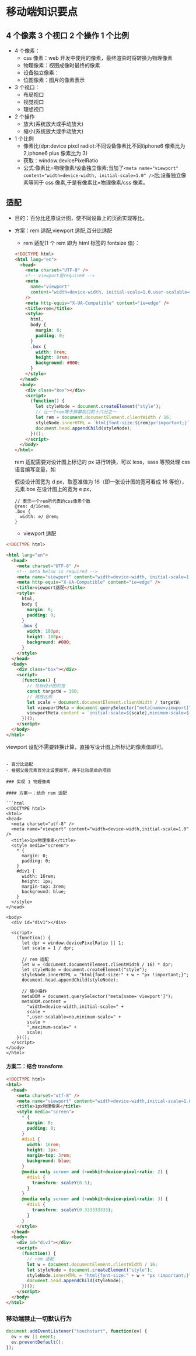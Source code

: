 # 移动端知识要点

## 4 个像素 3 个视口 2 个操作 1 个比例

- 4 个像素：
  - css 像素：web 开发中使用的像素，最终渲染时将转换为物理像素
  - 物理像素：视图成像时最终的像素
  - 设备独立像素：
  - 位图像素：图片的像素表示
- 3 个视口：
  - 布局视口
  - 视觉视口
  - 理想视口
- 2 个操作
  - 放大(系统放大或手动放大)
  - 缩小(系统放大或手动放大)
- 1 个比例
  - 像素比(dpr:device pixcl radio):不同设备像素比不同(iphone6 像素比为 2,iphone6 plus 像素比为 3)
  - 获取：window.devicePixelRatio
  - 公式:像素比=物理像素/设备独立像素;当加了`<meta name="viewport" content="width=device-width, initial-scale=1.0" />`后;设备独立像素等同于 css 像素,于是有像素比=物理像素/css 像素。

## 适配

- 目的：百分比还原设计图，使不同设备上的页面实现等比。
- 方案：rem 适配,viewport 适配,百分比适配

  - rem 适配(1 个 rem 即为 html 标签的 fontsize 值)：

  ```html
  <!DOCTYPE html>
  <html lang="en">
    <head>
      <meta charset="UTF-8" />
      <!-- viewport是required -->
      <meta
        name="viewport"
        content="width=device-width, initial-scale=1.0,user-scalable=no"
      />
      <meta http-equiv="X-UA-Compatible" content="ie=edge" />
      <title>rem</title>
      <style>
        html,
        body {
          margin: 0;
          padding: 0;
        }
        .box {
          width: 8rem;
          height: 8rem;
          background: #000;
        }
      </style>
    </head>
    <body>
      <div class="box"></div>
      <script>
        (function() {
          let styleNode = document.createElement("style");
          // 让一个rem等于屏幕视口的十六分之一
          let rem = document.documentElement.clientWidth / 16;
          styleNode.innerHTML = `html{font-size:${rem}px!important;}`;
          document.head.appendChild(styleNode);
        })();
      </script>
    </body>
  </html>
  ```

  rem 适配需要对设计图上标记的 px 进行转换，可以 less，sass 等预处理 css 语言编写变量，如

  假设设计图宽为 d px，取基准值为 16（即一张设计图的宽可看成 16 等份），元素.box 在设计图上的宽为 e px，

  ```less
  // 表示一个rem所代表的css像素个数
  @rem: d/16rem;
  .box {
    width: e/ @rem;
  }
  ```

  - viewport 适配

```html
<!DOCTYPE html>

<html lang="en">
  <head>
    <meta charset="UTF-8" />
    <!-- meta below is required -->
    <meta name="viewport" content="width=device-width, initial-scale=1.0" />
    <meta http-equiv="X-UA-Compatible" content="ie=edge" />
    <title>viewport适配</title>
    <style>
      html,
      body {
        margin: 0;
        padding: 0;
      }
      .box {
        width: 180px;
        height: 180px;
        background: #000;
      }
    </style>
  </head>
  <body>
    <div class="box"></div>
    <script>
      (function() {
        // 目标设计图的宽
        const targetW = 360;
        // 缩放比例
        let scale = document.documentElement.clientWidth / targetW;
        let viewportMeta = document.querySelector("meta[name=viewport]");
        viewportMeta.content = `initial-scale=${scale},minimum-scale=${scale},maximum-scale=${scale},user-scalable=no`;
      })();
    </script>
  </body>
</html>
```

viewport 设配不需要转换计算，直接写设计图上所标记的像素值即可。

````

- 百分比适配
- 根据父级元素百分比设置即可，用于比较简单的项目

### 实现 1 物理像素

#### 方案一：结合 rem 适配

```html
<!DOCTYPE html>
<html>
<head>
  <meta charset="utf-8" />
  <meta name="viewport" content="width=device-width,initial-scale=1.0" />
  <title>1px物理像素</title>
  <style media="screen">
    * {
      margin: 0;
      padding: 0;
    }
    #div1 {
      width: 16rem;
      height: 1px;
      margin-top: 3rem;
      background: blue;
    }
  </style>
</head>

<body>
  <div id="div1"></div>

  <script>
    (function() {
      let dpr = window.devicePixelRatio || 1;
      let scale = 1 / dpr;

      // rem 适配
      let w = (document.documentElement.clientWidth / 16) * dpr;
      let styleNode = document.createElement("style");
      styleNode.innerHTML = "html{font-size:" + w + "px !important;}";
      document.head.appendChild(styleNode);

      // 缩小操作
      metaDOM = document.querySelector("meta[name='viewport']");
      metaDOM.content =
        "width=device-width,initial-scale=" +
        scale +
        ",user-scalable=no,minimum-scale=" +
        scale +
        ",maximum-scale=" +
        scale;
    })();
  </script>
</body>
</html>
````

#### 方案二：结合 transform

```html
<!DOCTYPE html>
<html>
  <head>
    <meta charset="utf-8" />
    <meta name="viewport" content="width=device-width,initial-scale=1.0" />
    <title>1px物理像素</title>
    <style media="screen">
      * {
        margin: 0;
        padding: 0;
      }
      #div1 {
        width: 16rem;
        height: 1px;
        margin-top: 3rem;
        background: blue;
      }
      @media only screen and (-webkit-device-pixel-ratio: 2) {
        #div1 {
          transform: scaleY(0.5);
        }
      }
      @media only screen and (-webkit-device-pixel-ratio: 3) {
        #div1 {
          transform: scaleY(0.333333333);
        }
      }
    </style>
  </head>
  <body>
    <div id="div1"></div>
    <script>
      (function() {
        // rem 适配
        let w = document.documentElement.clientWidth / 16;
        let styleNode = document.createElement("style");
        styleNode.innerHTML = "html{font-size:" + w + "px !important;}";
        document.head.appendChild(styleNode);
      })();
    </script>
  </body>
</html>
```

### 移动端禁止一切默认行为

```js
document.addEventListener("touchstart", function(ev) {
  ev = ev || event;
  ev.preventDefault();
});
```
